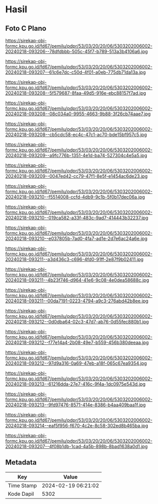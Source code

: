 # Hasil

## Foto C Plano

https://sirekap-obj-formc.kpu.go.id/fd67/pemilu/pdpr/53/03/20/20/06/5303202006002-20240218-093206--78dfdbbb-505c-45f7-b789-513a3b4106a6.jpg

https://sirekap-obj-formc.kpu.go.id/fd67/pemilu/pdpr/53/03/20/20/06/5303202006002-20240218-093207--61c6e7dc-c50d-4f01-a0eb-775db71da13a.jpg

https://sirekap-obj-formc.kpu.go.id/fd67/pemilu/pdpr/53/03/20/20/06/5303202006002-20240218-093208--5f579687-8faa-49d5-916e-ebc88157f7ad.jpg

https://sirekap-obj-formc.kpu.go.id/fd67/pemilu/pdpr/53/03/20/20/06/5303202006002-20240218-093208--08c034a0-9955-4663-9b88-3f26cb74aae7.jpg

https://sirekap-obj-formc.kpu.go.id/fd67/pemilu/pdpr/53/03/20/20/06/5303202006002-20240218-093208--cb5cdc58-ec4c-47c1-ac70-bde15bf957c5.jpg

https://sirekap-obj-formc.kpu.go.id/fd67/pemilu/pdpr/53/03/20/20/06/5303202006002-20240218-093209--a9fc776b-1351-4e1d-ba74-527304c4e5a5.jpg

https://sirekap-obj-formc.kpu.go.id/fd67/pemilu/pdpr/53/03/20/20/06/5303202006002-20240218-093209--0047ed42-cc79-47f1-8e5f-e1454ac6de23.jpg

https://sirekap-obj-formc.kpu.go.id/fd67/pemilu/pdpr/53/03/20/20/06/5303202006002-20240218-093210--f5514008-ccfd-4db9-9c1b-5f0b17dec06a.jpg

https://sirekap-obj-formc.kpu.go.id/fd67/pemilu/pdpr/53/03/20/20/06/5303202006002-20240218-093210--019ca582-a33f-483c-9ad7-414443b32237.jpg

https://sirekap-obj-formc.kpu.go.id/fd67/pemilu/pdpr/53/03/20/20/06/5303202006002-20240218-093210--e037805b-7ad0-4fa7-ad1e-2d7e6ac24a6e.jpg

https://sirekap-obj-formc.kpu.go.id/fd67/pemilu/pdpr/53/03/20/20/06/5303202006002-20240218-093211--a3d436c3-c696-4fd0-91ff-2e87f9b02411.jpg

https://sirekap-obj-formc.kpu.go.id/fd67/pemilu/pdpr/53/03/20/20/06/5303202006002-20240218-093211--4b23f746-d964-41e6-9c08-4e0dea58688c.jpg

https://sirekap-obj-formc.kpu.go.id/fd67/pemilu/pdpr/53/03/20/20/06/5303202006002-20240218-093211--00da7191-0223-4794-a9c3-276abd42b8ee.jpg

https://sirekap-obj-formc.kpu.go.id/fd67/pemilu/pdpr/53/03/20/20/06/5303202006002-20240218-093212--0d0dba64-02c3-47d7-ab76-0d55fec880b1.jpg

https://sirekap-obj-formc.kpu.go.id/fd67/pemilu/pdpr/53/03/20/20/06/5303202006002-20240218-093212--f77e14a4-2b08-49e7-b559-456b380deeaa.jpg

https://sirekap-obj-formc.kpu.go.id/fd67/pemilu/pdpr/53/03/20/20/06/5303202006002-20240218-093212--97d9a316-0a69-47eb-a18f-065c67ea9354.jpg

https://sirekap-obj-formc.kpu.go.id/fd67/pemilu/pdpr/53/03/20/20/06/5303202006002-20240218-093213--61216dda-27e7-416c-9f4a-1dc0975e543d.jpg

https://sirekap-obj-formc.kpu.go.id/fd67/pemilu/pdpr/53/03/20/20/06/5303202006002-20240218-093213--9fd97476-8571-414e-8386-b4aa409baa1f.jpg

https://sirekap-obj-formc.kpu.go.id/fd67/pemilu/pdpr/53/03/20/20/06/5303202006002-20240218-093214--eaf5f956-f670-4c2e-8c58-302ed8b465ba.jpg

https://sirekap-obj-formc.kpu.go.id/fd67/pemilu/pdpr/53/03/20/20/06/5303202006002-20240218-093207--4f08b1db-1cad-4a5b-898b-8bad1638a0d1.jpg


## Metadata

| Key        | Value               |
| ---------- | ------------------- |
| Time Stamp | 2024-02-19 06:21:02 |
| Kode Dapil | 5302                |



